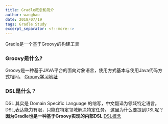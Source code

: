 ```yaml
---
title: Gradle概念和简介
author: wanghao
date: 2018/07/19
tags: Gradle Study
excerpt_separator: <!--more-->
---
```


Gradle是一个基于Groovy的构建工具
<!--more-->

### Groovy是什么?
Groovy是一种基于JAVA平台的面向对象语言，使用方式基本与使用Java代码方式相同。
[Groovy学习地址](https://www.ibm.com/developerworks/cn/education/java/j-groovy/j-groovy.html)

### DSL是什么？
DSL 其实是 Domain Specific Language 的缩写，中文翻译为领域特定语言。
DSL,表达能力有限，只能在特定领域解决特定任务。
这里为什么要提到DSL呢？**因为Gradle也是一种基于Groovy实现的内部DSL**
[DSL概念](https://draveness.me/dsl)

### 












